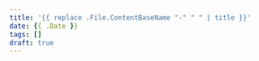 ```yaml
---
title: '{{ replace .File.ContentBaseName "-" " " | title }}'
date: {{ .Date }}
tags: []
draft: true
---
```




<!--more-->


